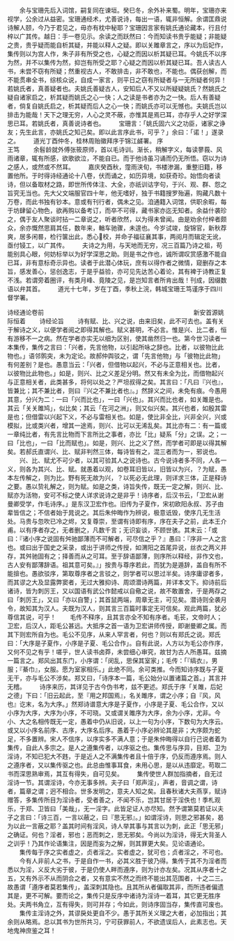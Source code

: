 <!-- { "loadSidebar": true } -->
　　余与宝珊先后入词馆，嗣复同在谏垣。癸巳冬，余外补来蜀。明年，宝珊亦来视学，公余过从益密。宝珊通经术，尤善说诗，每出一语，辄非恒解。余谓匡鼎说诗解人颐，今乃于君见之，毋亦有枕中秘耶？宝珊因言家有姚氏通论藏本，行且付梓以广其传。越日：手一卷见示。余读之而跃然曰：今而知读书贵乎能疑；非能疑之贵，贵乎疑而能自析其疑，并能以释人之疑。即以关雎章言之，序以为后妃作，集传则以为宫人作，朱子非有所受之也，心疑之而因以析其疑已耳。今姚氏不以序为然，并不以集传为然，抑岂有所受之耶？心疑之而因以析其疑已耳。吾人读古人书，未尝不窃有所疑；然重视古人，不敢排击，非不敢也，不能也。偶获创解，而不能贯串全书，综核众说，自成一家言，则平日之窃有所疑者与一无所疑者何异！若姚氏者，真善疑者也。夫姚氏善疑古人，安知后人不又以所疑疑姚氏？然姚氏之疑自诸家启之，析其疑而姚氏之心一快；人之读是书者亦为之一快。后人有善疑者，倘复自姚氏启之，析其疑而后人之心一快；而姚氏亦可以无憾也。夫姚氏岂以排击为能哉！天下之理无穷，人心之灵不蔽，亦惟其是焉已耳，亦存乎人之好学深思已耳。若姚氏者，真善说诗者也。
　　宝珊言：「姚氏固六义之功臣，诸家之诤友；先生此言，亦姚氏之知己矣。即以此言序此书，可乎？」余曰：「诺！」遂录之。
　　道光丁酉仲冬，桂林周贻徽拜序于锦江鹾署。
序　　　　　　　　　　　　　　　　　　　　　　　　　　　　
王笃
　　余髫龄就外傅张筱原师，首以毛诗训。渐长，稍解字义，每读蓼莪、风雨诸章，辄有所感，欲歌欲泣，不能自已。而于他诗虽习诵而仍无所悟。窃以为诗之感人，或然或不然耳。
　　嘉庆癸酉秋，霪雨浃旬，书楼渗漏，重整旧籍，移置他所。于时得诗经通论十八卷，伏而诵之，如历异境，如获奇珍。始悟向者读诗，但以备取材之路，即世所传体注、大全，亦祇训诂字句，于兴、观、群、怨之旨究无当也。先大父文端服官四十年，他无嗜好，独于书籍搜罗殆遍，购藏凡数十万卷，而此书独有钞本。意或有刊行者，偶未之见。洎通籍入词馆，供职余暇，每于坊肆留心物色，欲再购以备考订，而卒不可得，藏书家亦迄无知者。余益什袭珍之，偶于友人聚谈时拈一二章说之，听者欣然，以为得未曾闻。由是劝余付梓者颇众，余亦慨然思肩其任，数年来，輶车驰骤，未遑也。今岁试竣，旋锦官，新秋荐爽，居多闲晷，检行箧出此，悉心校，并命子福征襄其事，两阅月而辑定无讹，亟付锓工，以广其传。
　　夫诗之为用，与天地而无穷，况三百篇乃诗之祖，苟能别具心眼，何妨标举以为好学深思之助。则是书之作也，诚所谓叹赏感激不能自已耳，非有意标奇示异也。读者于此潜心体玩，庶有以得作者之微情，窥删存之本旨，感发善心，惩创逸志，于是乎益验，亦可见先达苦心着论，其有裨于诗教正复不浅。若谓旁着圈评，有类月峰、竟陵之见，是岂知言者所肯出哉！刊成，因缀数语以弁其首。
　　道光十七年，岁在丁酉，季秋上浣，韩城宝珊王笃谨序于四川督学署。

诗经通论卷前
　　　　　　　　　　　　　　　　　　　　　　　　
新安首源姚际恒着
　　诗经论旨
　　诗有赋、比、兴之说，由来旧矣，此不可去也。盖有关于解诗之义，以便学者阅之即得其解也。赋义甚明，不必言。惟是兴、比二者，恒有游移不一之病。然在学者亦实无以细为区别，使其凿然归一也。第今世习读者一本集传，集传之言曰：「兴者，先言他物，以引起所咏之辞也。比者，以彼物比此物也。」语邻鹘突，未为定论。故郝仲舆驳之，谓「先言他物」与「彼物比此物」有何差别？是也。愚意当云：「兴者，但借物以起兴，不必与正意相关也。比者，以彼物比此物也。」如是，则兴、比之义差足分明。然又有未全为比，而借物起兴与正意相关者，此类甚多，将何以处之？严坦叔得之矣。其言曰：「凡曰『兴也』，皆兼比；其不兼比者，则曰『兴之不兼比者也』。」然辞义之间，未免有痕。今愚用其意，分兴为二：一曰「兴而比也」，一曰「兴也」。其兴而比也者，如关雎是也。其云「关关雎鸠」，似比矣；其云「在河之洲」，则又似兴矣。其兴也者，如殷其雷是也；但借雷以兴起下义，不必与雷相关也。如是，使比非全比，兴非全兴，兴或模拟，比或类兴者，增其一途焉，则兴、比可以无浠乱矣。其比亦有二：有一篇或一章纯比者，有先言比物而下言所比之事者，亦比「比」疑系「分」之误。之；一曰「比也」，一曰「比而赋也」。如是，则兴、比之义了然，而学者可即是以得其解矣。若郝氏直谓兴、比、赋非判然三体，每诗皆有之，混三者而为一，邪说也。
　　兴、比、赋尤不可少者，以其可验其人之说诗也。古今说诗者多不同，人各一义，则各为其兴、比、赋。就愚着以观，如卷耳旧皆以，旧皆以为兴，？为赋，愚本左传解之，则为比。野有死无故为兴，？以死必无此理，则详求三体，正是释诗之要。愚以贽礼解之，则为赋。如是之类，诗旨失传，既无一定之解，则兴、比、赋亦为活物，安可不标之使人详求说诗之是非乎！诗序者，后汉书云，「卫宏从谢曼卿受学，作毛诗序。」是东汉卫宏作也。旧传为子夏作，宋初欧阳永叔、苏子由辈皆信之；不信者始于晁说之。其后朱仲晦作为辨说，极意诋毁，使序几无生活处。马贵与忽吹已冷之烬，又复尊崇，至谓有诗即有序，序在夫子之前，此本王介甫。以有序者存之，无者删之，凡数千言；无识妄谈，不顾世骇。其末云：「或曰：『诸小序之说固有舛驰鄙薄而不可解者，可尽信之乎？』愚曰：『序非一人之言也。或曰出于国史之采录，或出于讲师之传授，如渭阳之首尾异说，丝衣之两义并存，其舛驰固有之；择善而从之可耳。至于辞语鄙薄，则序所以释经，非作文也，古人安有鄙薄辞语。祖其意可矣。』」按贵与尊序若此，而犹为是遁辞，盖自有所不能揜也。愚欲驳序，第取尊序者之言驳之，则学者可以思过半矣。诗序庸谬者多，而其谬之大及显露弊窦者，无过大雅抑诗、周颂潜诗两篇，并详本文下。抑诗前后诸诗，皆为刺厉王，又以国语有武公作懿戒以自儆之说，故不敢置舍，于是两存之曰「刺厉王」，又曰「亦以自警」；其首鼠两端，周章无主，可见矣。潜诗则全袭月令，故知其为汉人。夫既为汉人，则其言三百篇时事定无可信矣。观此两篇，犹必尊信其说，可乎！
　　毛传不释序，且其言亦全不知有序者。毛苌，文帝时人；卫宏，后汉人，距毛公甚远。大抵序之首一语为卫宏讲师传授，即谢曼卿之属。而其下则宏所自为也。毛公不见序，从来人罕言者，何也？则以有郑氏之说。郑氏曰：「大序是子夏作，小序是子夏、毛公合作」。自有此说，人方以为毛公亦作序，又何不见之有乎！嗟乎，世人读书卤莽，未尝细心审究，故甘为古人所愚耳。兹摘一篇言之。郑风出其东门，小序谓：「闵乱，思保其室家」；毛传：「『缟衣』，男服；『綦巾』，女服。愿为室家相乐。」此绝不同。余可类推。今而知诗序既与子夏无干，亦与毛公不涉矣。郑又曰，「诗序本一篇，毛公始分以置诸篇之首。」其言并无稽。
　　诗序来历，其详见于古今伪书考，兹不更述。郑氏于序「关雎，后妃之德」下曰：「旧云起此，至『用之邦国焉』，名关雎序，谓之小序；自『风，风也』讫末，名为大序。」然郑诗谱意大序是子夏作，小序是子夏、毛公合作，又以小序为大序，大序为小序，不可晓。又或谓关雎序为大序，余为小序，尤非。今小、大之名相传既无一定，愚着中仍从旧说，以上一句为小序，下数句为大序云。或又以小序名前序、古序，大序名后序。愚着于小序必辨论其是非；大序颇为蛇足，不多置辨。宋人不信序，以序实多不满人意；于是朱仲晦得以自行己说者着为集传，自此人多宗之。是人之遵集传者，以序驱之也。集传思与序异，目郑、卫为淫诗，不知已犯大不韪，于是近人之不满集传者且十倍于序，仍反而遵序焉。则人之遵序者，又以集传驱之也。此总由惟事耳食，未用心思，是以从违靡定。苟取二书而深思熟审焉，其互有得失，自可见矣。
　　集传使世人群加指摘者，自无过淫诗一节。其谓淫诗，今亦无事多辨。夫子曰「郑声淫」，声者，音调之谓，诗者，篇章之谓；迥不相合。世多发明之，意夫人知之矣。且春秋诸大夫燕享，赋诗赠答，多集传所目为淫诗者，受者善之，不闻不乐，岂其甘居于淫佚也！季札观乐，于郑、卫皆曰「美哉」，无一淫字。此皆足证人亦尽知。然予谓第莫若证以夫子之言曰：「诗三百，一言以蔽之，曰『思无邪』。」如谓淫诗，则思之邪甚矣，曷为以此一言蔽之耶？盖其时间有淫风，诗人举其事与其言以为刺，此正「思无邪」之确证。何也？淫者，邪也；恶而刺之，思无邪矣。今尚以为淫诗，得无大背圣人之训乎！乃其作论语集注，因是而妄为之解，则其罪更大矣。见论语通论。
　　集传每于序之实者虚之，贞者淫之。实者虚之，犹可也；贞者淫之，不可也。
　　今有人非前人之书，于是自作一书，必其义胜于彼乃得。集传于其不为淫者而悉以为淫，义反大劣于彼，于是仍使人畔而遵序，则为计亦左矣。况其从序者十之五，又有外示不从而阴合之者，又有意实不然之而终不能出其范围者，十之二三。故愚谓「遵序者莫若集传」，盖深刺其隐也。且其所从者偏取其非，而所违者偏遗其是，更不可解。要而论之，集传只是反序中诸诗为淫诗一着耳，其它更无胜序处。夫两书角立，互有得失，则可并存；今如此，则诗序固当存，集传直可废也。
　　集传主淫诗之外，其谬戾处更自不少。愚于其所关义理之大者，必加指出；其余则从略焉。总以其书为世所共习，宁可获罪前人，不欲遗误后人，此素志也。天地鬼神庶鉴之耳！
